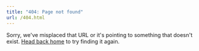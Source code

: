 ```yaml
---
title: "404: Page not found"
url: /404.html
---
```

Sorry, we've misplaced that URL or it's pointing to something that doesn't exist. [Head back home](/) to try finding it again.